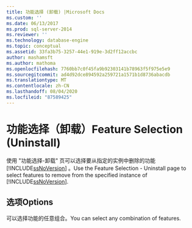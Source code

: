 ```yaml
---
title: 功能选择 (卸载) |Microsoft Docs
ms.custom: ''
ms.date: 06/13/2017
ms.prod: sql-server-2014
ms.reviewer: ''
ms.technology: database-engine
ms.topic: conceptual
ms.assetid: 33fa3b75-3257-44e1-919e-3d2ff12accbc
author: mashamsft
ms.author: mathoma
ms.openlocfilehash: 7760bb7c0f45fa9b92303141b78963f5f975e5e9
ms.sourcegitcommit: ad4d92dce894592a259721a1571b1d8736abacdb
ms.translationtype: MT
ms.contentlocale: zh-CN
ms.lasthandoff: 08/04/2020
ms.locfileid: "87589425"
---
```

# <a name="feature-selection-uninstall"></a><span data-ttu-id="0e07b-102">功能选择（卸载）</span><span class="sxs-lookup"><span data-stu-id="0e07b-102">Feature Selection (Uninstall)</span></span>
  <span data-ttu-id="0e07b-103">使用 "功能选择-卸载" 页可以选择要从指定的实例中删除的功能 [!INCLUDE[ssNoVersion](../../includes/ssnoversion-md.md)] 。</span><span class="sxs-lookup"><span data-stu-id="0e07b-103">Use the Feature Selection - Uninstall page to select features to remove from the specified instance of [!INCLUDE[ssNoVersion](../../includes/ssnoversion-md.md)].</span></span>  
  
## <a name="options"></a><span data-ttu-id="0e07b-104">选项</span><span class="sxs-lookup"><span data-stu-id="0e07b-104">Options</span></span>  
 <span data-ttu-id="0e07b-105">可以选择功能的任意组合。</span><span class="sxs-lookup"><span data-stu-id="0e07b-105">You can select any combination of features.</span></span>  
  
  
